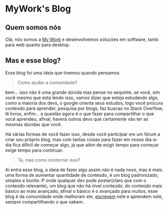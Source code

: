 MyWork's Blog
=============

Quem somos nós
--------------

Olá, nós somos a [My Work](http://www.mywork.art.br) e desenvolvemos soluções em software, tanto para web quanto para desktop.


Mas e esse blog?
---------------

Esse blog foi uma ideia que tivemos quando pensamos

> Como ajudar a comunidade?

bem... isso não é uma grande dúvida mas pense no sequinte, se você, sim você mesmo que esta lendo isso, vamos dizer que esteja estudando algo, como a maioria dos devs, o google orienta seus estudos, logo você procura conteúdo para aprender, pesquisa por blogs, faz buscas no Stack Overflow, lê livros, enfim... a questão agora é o que fazer para compartilhar o que você aprendeu, afinal, haverá outros devs que certamente vão ter as mesmas dúvidas que você.

Há várias formas de você fazer isso, desde você participar em um fórum a criar seu próprio blog, mas com tantas coisas para fazer em nosso dia-a-dia fica díficil de começar algo, já que além de exigir tempo para começar exige tempo para continuar.

> Tá, mas como contornar isso?

Aí entra esse blog, a ideia de fazer algo assim não é nada novo, mas é mais uma forma de aumentar quantidade de conteúdo, é um blog padronizado, simples e bonito :P onde qualquer dev pode postar(claro que com o conteúdo relevante), um blog que não há nível conteúdo, do conteúdo mais básico ao mais avançado, afinal o básico é o avançado para muitos,
esse blog é da comunidade onde melhoram ele, [escrevem](/escrever-um-post/) nele e aprendem nele, sempre compartilhando o que sabem.
